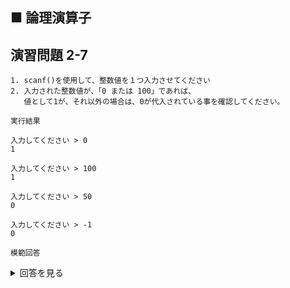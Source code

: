 ## ■ 論理演算子

## 演習問題 2-7

```
1. scanf()を使用して、整数値を１つ入力させてください
2. 入力された整数値が、「0 または 100」であれば、
   値として1が、それ以外の場合は、0が代入されている事を確認してください。
```

`実行結果`

```
入力してください > 0
1

入力してください > 100
1

入力してください > 50
0

入力してください > -1
0
```

`模範回答`
<details>
<summary>回答を見る</summary>

```c
#include <stdio.h>

int main() {
    int input = 0;
    int n = 0;

    printf("入力してください > ");
    scanf("%d", &input);

    n = (0 == input) || (input == 100);
    printf("%d\n", n);
    
    return 0;
}
```
</details>
